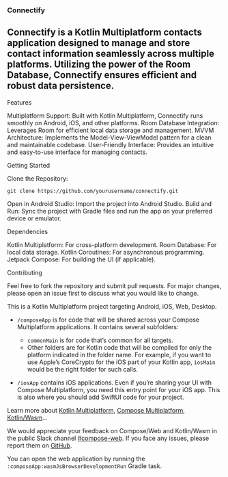 ### Connectify

## Connectify is a Kotlin Multiplatform contacts application designed to manage and store contact information seamlessly across multiple platforms. Utilizing the power of the Room Database, Connectify ensures efficient and robust data persistence.
Features

Multiplatform Support: Built with Kotlin Multiplatform, Connectify runs smoothly on Android, iOS, and other platforms.
Room Database Integration: Leverages Room for efficient local data storage and management.
MVVM Architecture: Implements the Model-View-ViewModel pattern for a clean and maintainable codebase.
User-Friendly Interface: Provides an intuitive and easy-to-use interface for managing contacts.

Getting Started

  Clone the Repository:

    git clone https://github.com/yourusername/connectify.git

  Open in Android Studio: Import the project into Android Studio.
  Build and Run: Sync the project with Gradle files and run the app on your preferred device or emulator.

Dependencies

  Kotlin Multiplatform: For cross-platform development.
  Room Database: For local data storage.
  Kotlin Coroutines: For asynchronous programming.
  Jetpack Compose: For building the UI (if applicable).

Contributing

Feel free to fork the repository and submit pull requests. For major changes, please open an issue first to discuss what you would like to change.


This is a Kotlin Multiplatform project targeting Android, iOS, Web, Desktop.

* `/composeApp` is for code that will be shared across your Compose Multiplatform applications.
  It contains several subfolders:
  - `commonMain` is for code that’s common for all targets.
  - Other folders are for Kotlin code that will be compiled for only the platform indicated in the folder name.
    For example, if you want to use Apple’s CoreCrypto for the iOS part of your Kotlin app,
    `iosMain` would be the right folder for such calls.

* `/iosApp` contains iOS applications. Even if you’re sharing your UI with Compose Multiplatform, 
  you need this entry point for your iOS app. This is also where you should add SwiftUI code for your project.


Learn more about [Kotlin Multiplatform](https://www.jetbrains.com/help/kotlin-multiplatform-dev/get-started.html),
[Compose Multiplatform](https://github.com/JetBrains/compose-multiplatform/#compose-multiplatform),
[Kotlin/Wasm](https://kotl.in/wasm/)…

We would appreciate your feedback on Compose/Web and Kotlin/Wasm in the public Slack channel [#compose-web](https://slack-chats.kotlinlang.org/c/compose-web).
If you face any issues, please report them on [GitHub](https://github.com/JetBrains/compose-multiplatform/issues).

You can open the web application by running the `:composeApp:wasmJsBrowserDevelopmentRun` Gradle task.
